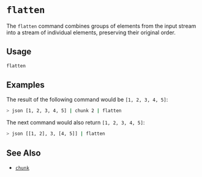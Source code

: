 # `flatten`

The `flatten` command combines groups of elements from the input stream into a stream of individual elements, preserving their original order.

## Usage

```bash
flatten
```

## Examples

The result of the following command would be `[1, 2, 3, 4, 5]`:

```bash
> json [1, 2, 3, 4, 5] | chunk 2 | flatten
```

The next command would also return `[1, 2, 3, 4, 5]`:

```bash
> json [[1, 2], 3, [4, 5]] | flatten
```

## See Also

- [`chunk`](./chunk.md)
